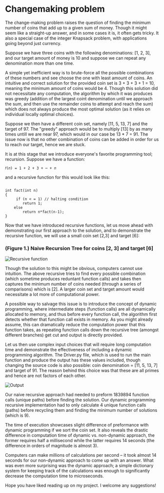 # Changemaking problem

The change-making problem raises the question of finding the minimum number of coins that add up to a given sum of money. Though it might seem like a straight-up answer, and in some cases it is, it often gets tricky. It also a special case of the integer Knapsack problem, with applications going beyond just currency.

Suppose we have three coins with the following denominations: [1, 2, 3], and our target amount of money is 10 and suppose we can repeat any denomination more than one time. 

A simple yet inefficient way is to brute-force all the possible combinations of these numbers and see choose the one with least amount of coins. An intuitive and correct solution for the provided coin set is 3 + 3 + 3 + 1 = 10, meaning the minimum amount of coins would be 4. Though this solution did not necessitate any computation, the algorithm by which it was produces was greedy (addition of the largest coint denomination until we approach the sum, and then use the remainder coins to attempt and reach the sum) which does not always produce the most optimal solution (as it relies on individual locally optimal choices).

Suppose we then have a different coin set, namely [11, 5, 13, 7] and the target of 97. The "greedy" approach would be to multiply [13] by as many times untill we are near 97, which would in our case be 13 * 7 = 91. The issue now is that no other combination of coins can be added in order for us to reach our target, hence we are stuck.

It is at this stage that we introduce everyone's favorite programming tool; recursion. Suppose we have a function: 

```
𝑓(𝑛) = 1 + 2 + 3 + ⋯ + 𝑛
```
and a recursive function for this would look like this:

```

int fact(int n)
{
     if (n < = 1) // halting condition
        return 1;
    else
        return n*fact(n-1);
}

```
Now that we have introduced recursive functions, let us move ahead with demonstrating our first approach to the solution, and to demonstrate the recursive function, we will use a small coin set [2,3] and target [6]:
### (Figure 1.) Naive Recursion Tree for coins [2, 3] and target [6] 
<img src="https://i.imgur.com/ccBcX0x.png" alt="Recursive function" align = "middle" />


Though the solution to this might be obvious, computers cannot use intuition. The above recursive tries to find every possible combination (which sometime produces reduntant function calls) and takes then captures the minimum number of coins needed (through a series of comparisons) which is [2]. A larger coin set and target amount would necessitate a lot more of computational power.

A possible way to salvage this issue is to introduce the concept of dynamic programming, where intermediate steps (function calls) are all dynamically allocated to memory, and thus before every function call, the algorithm first detects whether that function call exists in memory. As you might already assume, this can dramatically reduce the computation power that this function takes, as repeating function calls down the recursive tree (amongst different branches) get cut and output is directly provided.

Let us then use complex input choices that will require long computation time and demonstrate the effectiveness of including a dynamic programming algorithm. The Driver.py file, which is used to run the main function and produce the output has these values included, though changing the source code is also possible: coin denomination = [11, 5, 13, 7] and target of 91. The reason behind this choice was that these are all primes and hence are not factors of each other.

<img src="https://i.imgur.com/5pHTuQj.png" alt="Output" align = "middle" />


Our naive recursive approach had needed to preform 1839894 function calls (unique paths) before finding the solution. Our dynamic programming recursive implementation had to only calculate 4 unique function calls (paths) before recycling them and finding the minimum number of solutions (which is 9).

The time of execution showcases slight difference of preformance with dynamic programming if we sort the coin set. It also reveals the drastic difference in computation time of dynamic vs. non-dynamic approach, the former requires half a millisecond while the latter requires 14 seconds (the difference in orders of magnitude is almost 3).


Computers can make millions of calculations per second – it took almost 14 seconds for our non-dynamic approach to come up with an answer. What was even more surprising was the dynamic approach; a simple dictionary system for keeping track of the calculations was enough to significantly decrease the computation time to microseconds.

Hope you have liked reading up on my project. I welcome any suggestions!


